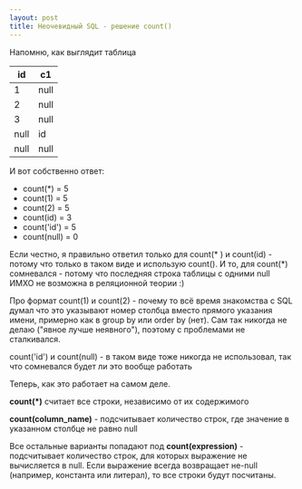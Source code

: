 ```yaml
---
layout: post
title: Неочевидный SQL - решение count()
---
```


Напомню, как выглядит таблица

id|c1|
---|---|
 1| null |
 2| null |
 3| null |
 null |id|
 null | null |

И вот собственно ответ:
* count(*) = 5 
* count(1) = 5 
* count(2) = 5 
* count(id) = 3
* count('id') = 5 
* count(null) = 0

Если честно, я правильно ответил только для count(* ) и count(id) - потому что только в таком виде и использую count(). И то, для count(*) сомневался - потому что последняя строка таблицы с одними null ИМХО не возможна в реляционной теории :)

Про формат count(1) и count(2) - почему то всё время знакомства с SQL думал что это указывают номер столбца вместо прямого указания имени, примерно как в group by или order by (нет). Сам так никогда не делаю ("явное лучше неявного"), поэтому с проблемами не сталкивался.

count('id') и count(null) - в таком виде тоже никогда не использовал, так что сомневался будет ли это вообще работать

Теперь, как это работает на самом деле.

**count(*)** считает все строки, независимо от их содержимого

**count(column_name)** - подсчитывает количество строк, где значение в указанном столбце не равно null

Все остальные варианты попадают под **count(expression)** - подсчитывает количество строк, для которых выражение не вычисляется в null. Если выражение всегда возвращает не-null (например, константа или литерал), то все строки будут посчитаны.